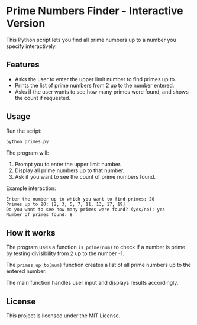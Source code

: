 # Prime Numbers Finder - Interactive Version

This Python script lets you find all prime numbers up to a number you specify interactively.

## Features

- Asks the user to enter the upper limit number to find primes up to.
- Prints the list of prime numbers from 2 up to the number entered.
- Asks if the user wants to see how many primes were found, and shows the count if requested.

## Usage

Run the script:

```bash
python primes.py
```

The program will:

1. Prompt you to enter the upper limit number.
2. Display all prime numbers up to that number.
3. Ask if you want to see the count of prime numbers found.

Example interaction:

```
Enter the number up to which you want to find primes: 20
Primes up to 20: [2, 3, 5, 7, 11, 13, 17, 19]
Do you want to see how many primes were found? (yes/no): yes
Number of primes found: 8
```

## How it works

The program uses a function `is_prime(num)` to check if a number is prime by testing divisibility from 2 up to the number -1.

The `primes_up_to(num)` function creates a list of all prime numbers up to the entered number.

The main function handles user input and displays results accordingly.

## License

This project is licensed under the MIT License.
